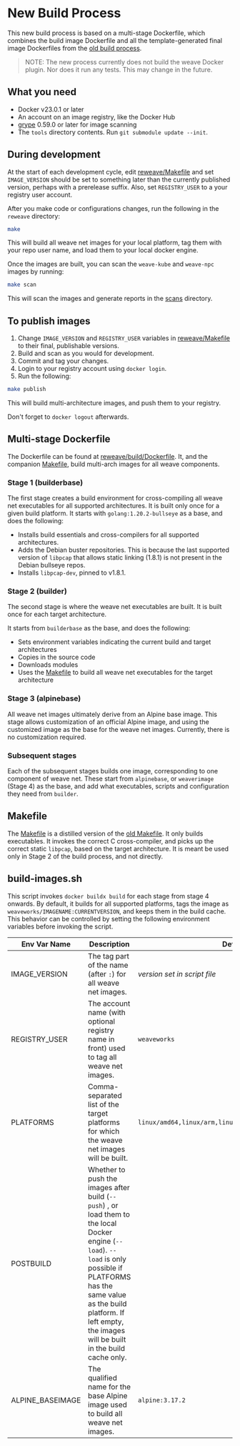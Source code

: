 # New Build Process

This new build process is based on a multi-stage Dockerfile, which combines the build image Dockerfile and all the template-generated final image Dockerfiles from the [old build process](BUILDING-OLD.md).

> NOTE: The new process currently does not build the weave Docker plugin. Nor does it run any tests. This may change in the future.

## What you need

* Docker v23.0.1 or later
* An account on an image registry, like the Docker Hub
* [grype](https://github.com/anchore/grype) 0.59.0 or later for image scanning
* The `tools` directory contents. Run `git submodule update --init`.

## During development

At the start of each development cycle, edit [reweave/Makefile](Makefile) and set `IMAGE_VERSION` should be set to something later than the currently published version, perhaps with a prerelease suffix. Also, set `REGISTRY_USER` to a your registry user account.

After you make code or configurations changes, run the following in the `reweave` directory:

```bash
make
```

This will build all weave net images for your local platform, tag them with your repo user name, and load them to your local docker engine. 

Once the images are built, you can scan the `weave-kube` and `weave-npc` images by running:

```bash
make scan
```

This will scan the images and generate reports in the [scans](scans/) directory.

## To publish images

1. Change `IMAGE_VERSION` and `REGISTRY_USER` variables in [reweave/Makefile](Makefile) to their final, publishable versions.
2. Build and scan as you would for development.
3. Commit and tag your changes.
4. Login to your registry account using `docker login`.
5. Run the following:

```bash
make publish
```

This will build multi-architecture images, and push them to your registry.

Don't forget to `docker logout` afterwards.

## Multi-stage Dockerfile

The Dockerfile can be found at [reweave/build/Dockerfile](build/Dockerfile). It, and the companion [Makefile](#makefile), build multi-arch images for all weave components.

### Stage 1 (builderbase)

The first stage creates a build environment for cross-compiling all weave net executables for all supported architectures. It is built only once for a given build platform. It starts with `golang:1.20.2-bullseye` as a base, and does the following:

* Installs build essentials and cross-compilers for all supported architectures.
* Adds the Debian buster repositories. This is because the last supported version of `libpcap` that allows static linking (1.8.1) is not present in the Debian bullseye repos.
* Installs `libpcap-dev`, pinned to v1.8.1.

### Stage 2 (builder)

The second stage is where the weave net executables are built. It is built once for each target architecture.

It starts from `builderbase` as the base, and does the following:

* Sets environment variables indicating the current build and target architectures
* Copies in the source code
* Downloads modules
* Uses the [Makefile](#makefile) to build all weave net executables for the target architecture

### Stage 3 (alpinebase)

All weave net images ultimately derive from an Alpine base image. This stage allows customization of an official Alpine image, and using the customized image as the base for the weave net images. Currently, there is no customization required.

### Subsequent stages

Each of the subsequent stages builds one image, corresponding to one component of weave net. These start from `alpinebase`, or `weaverimage` (Stage 4) as the base, and add what executables, scripts and configuration they need from `builder`.

## Makefile

The [Makefile](build/Makefile) is a distilled version of the [old Makefile](../Makefile). It only builds executables. It invokes the correct C cross-compiler, and picks up the correct static `libpcap`, based on the target architecture. It is meant be used only in Stage 2 of the build process, and not directly.

## build-images.sh

This script invokes `docker buildx build` for each stage from stage 4 onwards. By default, it builds for all supported platforms, tags the image as `weaveworks/IMAGENAME:CURRENTVERSION`, and keeps them in the build cache. This behavior can be controlled by setting the following environment variables before invoking the script.

|Env Var Name|Description|Default Value|
|---|---|---|
|IMAGE_VERSION|The tag part of the name (after `:`) for all weave net images.|*version set in script file*|
|REGISTRY_USER|The account name (with optional registry name in front) used to tag all weave net images.|`weaveworks`|
|PLATFORMS|Comma-separated list of the target platforms for which the weave net images will be built.|`linux/amd64,linux/arm,linux/arm64,linux/ppc64le,linux/s390x`|
|POSTBUILD|Whether to push the images after build (`--push`) , or load them to the local Docker engine (`--load`). `--load` is only possible if PLATFORMS has the same value as the build platform. If left empty, the images will be built in the build cache only.||
|ALPINE_BASEIMAGE|The qualified name for the base Alpine image used to build all weave net images.|`alpine:3.17.2`|
